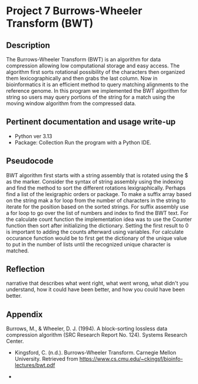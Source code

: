 # Project 7 Burrows-Wheeler Transform (BWT)
## Description 

The Burrows-Wheeler Transform (BWT) is an algorithm for data compression allowing low computational storage and easy access. The algorithm first sorts rotational possibility of the characters then organized them lexicographically and then grabs the last column. Now in bioinformatics it is an efficient method to query matching alignments to the reference genome. In this program we implemented the BWT algorithm for string so users may query portions of the string for a match using the moving window algorithm from the compressed data.

## Pertinent documentation and usage write-up
- Python ver 3.13
- Package: Collection
Run the program with a Python IDE.

## Pseudocode
BWT algorithm first starts with a string assembly that is rotated using the $ as the marker. Consider the syntax of string assembly using the indexing and find the method to sort the different rotations lexigraphically. Perhaps find a list of the lexigraphic orders or package. To make a suffix array based on the string mak a for loop from the number of characters in the string to iterate for the position based on the sorted strings. For suffix assembly use a for loop to go over the list of numbers and index to find the BWT text. For the calculate count function the implementation idea was to use the Counter function then sort after initializing the dictionary. Setting the first result to 0 is important to adding the counts afterward using variables. For calculate occurance function would be to first get the dictionary of the unique value to put in the number of lists until the recognized unique character is matched. 
## Reflection 
narrative that describes what went right, what went wrong, what didn't you understand, how it could have been better, and how you could have been better.
## Appendix
Burrows, M., & Wheeler, D. J. (1994). A block-sorting lossless data compression algorithm (SRC Research Report No. 124). Systems Research Center.

- Kingsford, C. (n.d.). Burrows-Wheeler Transform. Carnegie Mellon University. Retrieved from https://www.cs.cmu.edu/~ckingsf/bioinfo-lectures/bwt.pdf

- 
